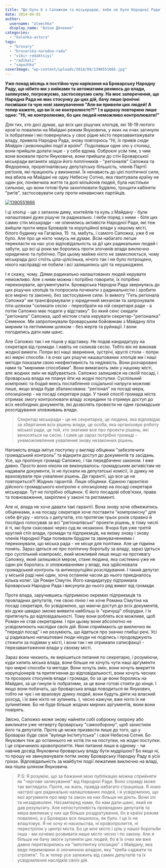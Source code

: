 ```yaml
---
title: "Що було б з Сапожком та міськрадою, якби не було Народної Ради?"
date: 2014-04-01
author: 
  username: "aleechka"
  display_name: "Аліна Дяченко"
categories: 
  - "kolonka-avtora"
tags: 
  - "brovary"
  - "brovarska-narodna-rada"
  - "vibir-redaktsiyi"
  - "radikali"
  - "sapozhko"
coverImage: "wp-content/uploads/2014/04/1390551666.jpg"
---
```


**Уже понад місяць я постійно чую нарікання на Броварську Народну Раду, що нібито ми з кийками та автоматами рвемось до влади, залякуємо, погрожуємо, застосовуємо силу. На моє заперечення, що Народна Рада не має стосунку до цих дій, бачу лише іронічні посмішки та чую нові звинувачення "Але ви привели цих людей! А тепер кажете, що ви їх не контролюєте?!"** **І я щоразу повторюю лише одне: "Ні, не контролюємо, бо цих людей неможливо контролювати!"**

Для тих, хто досі думає, що всіх цих рішучих хлопців, які 18-19 лютого кров'ю повалили на Майдані режим Януковича, у яких на очах загинули їх побратими і які повернулись у своє рідне місто перезавантажувати владу, привела Народна Рада, знову повторюсь "_Ні, їх привів сюди Майдан і революційні події в країні_". Подолавши одне зло у столиці, вони прийшли долати інше - у себе вдома. Озброєні усім тим, з чим вони воювали проти Януковича, вони прийшли до стін Броварської міськради виганяти звідси його поплічників - "регіоналів" Сапожка та Федоренка, прорегіналівську депутатську більшість, членів Партії регіонів, які працюють у виконкомі. Їх ненависть до цієї політичної сили, яка вбила на Майдані не одну Небесну Сотню, яка гвалтувала країну не один рік, понівечила життя та долі мільйонів людей, була настільки сильною, що вони готові були захоплювати будівлю, трощити кабінети "ригів", застосовувати силу проти ненависних партійців.

[![1390551666](https://mpz.brovary.org/wp-content/uploads/2014/04/1390551666.jpg)](https://mpz.brovary.org/wp-content/uploads/2014/04/1390551666.jpg)

І ці хлопці - ще з запахом диму, коктейлів та куль з Майдану - були налаштовані дуже рішуче та радикально. І якби поряд з ними - біля цих самих стін міськради - не опинились активісти Народної Ради, які теж вийшли проти мера Броварів та корупційної влади у нашому місті, білого будинку на Гагаріна, 15  та, мабуть, і самого Сапожка, уже б не було. Але про це ніхто чомусь не думає. Всім набагато легше перекласти на нас усю відповідальність за дії цих радикальних людей і забути, що всі ці роки ми боролись проти злочинів влади виключно юридичино та публічно. При цьому майже ніхто не замислюється, чому міськрада досі стоїть ціла-цілісінька, нічого так і не було потрощено, нікого насправді не побили і всі залишились цілі та неушкоджені.

І я скажу, чому. Діями радикально налаштованих людей керувати неможливо. Але з ними можна і потрібно говорити, їх потрібно переконувати, аргументувати. Броварська Народна Рада звернулась до цих рішучих хлопців та попросила почекати з радикальністю і зробити все мирно та законно, без застосування сили. Їх вимогу "Геть регіонала Сапожка" ми трансформували у юридичний механізм та запронували піти шляхом "скликати сесію - переобрати на ній секретаря ради - а потім Сапожко має подати у відставку". Бо який сенс скидати "регіонала" Сапожка, щоб містом стала керувати секретар-"регіоналка" Семенюк. Ми запропонували броварським бойовикам з Майдану піти мирним та легітимним шляхом - без жертв та руйнації. І вони погодились дати нам шанс.

Але Сапожко так і не пішов у відставку. Не подав кандидатуру на секретаря від громади. І навіть не скликав сесію. Тобто він не виконав жодної вимоги. Попри всі наші звернення, зустрічі, круглі столи - попри всі мирні способи. І в очах цих рішуче нашаштованих хлопців ми і наші методи показали свою неефективність та недієвість. Вони розчаровані нами та "мирними способами". Вони вимагають змін у нашому місті, але жодних змін не відбувається. Сапожко залишився на своїй посаді, і броварська влада не планує йти на жодні поступки. Суспільний компроміс та бодай якесь послаблення соціальної напруги можливі лише, якщо влада буде збалансована: "регіонал" на посаді мера, опозиціонер - на посаді секретаря ради. У такий спосіб громада міста отримає змогу контролювати владу зсередини та отримує доступ до всіх необхідних документів, які дозволять провести не одне громадське розслідування зловживань влади.

> Секретар міськради - це не секретарка, це людина, яка відповідає за зберігання всіх рішень влади, це особа, яка організовує роботу міської ради, це той, хто знатиме все про проекти рішень, які виносяться на сесію. І саме це зараз потрібно громаді - унеможливлення ухвалення знову незаконних рішень.

Натомість влада імітує поступку у вигляді обіцянки "забезпечити громадський контроль" та відкрити доступ до документів та засідань. Усе, що пропонує громаді Сапожко, і так передбачено законом. І вже давно. Просто воно ніколи не виконувалось: громадським активістам не надавали документи, їх не пускали на депутатські комісії, їх думку не враховували при ухваленні рішень. Де гарантії, що все це не повториться?! Жодних гарантій. Лише обіцянки. Єдиною гарантією дійсного громадського контролю є опозиціонер на посаді секретаря міськради. Тут не потрібно обіцянок. Є його посадові обов'язки, права та повноваження, закріплені у законі та регламенті.

Але ні, влада не хоче давати такі гарантії. Вона знову хоче обмежитись обіцянками, а на посаду секретаря хоче поставити "компромісну" для себе фігуру - когось з депутатів, хто протягом трьох років справно й послідно голосував за всі "регіоналівські" проекти рішень, в тому числі й ті, які були скасовані через суд як незаконні. Вчора був уже третій круглий стіл влади, громади та підприємців, на якому знову і знову членів Народної Ради поливали брудом та звинуваченнями і переконували, що міська рада - не місце для політики. Але це підміна понять. Зараз ідеться не про політичну боротьбу за владу, зараз ідеться про суспільний компроміс, який можливий лише якщо на противагу Сапожку, який залишився мером, стане людина, яка системно уже не один рік боролась зі зловживаннями у владі, яка здійснювала громадський контроль та антикорупційні розслідування. І такий депутат у міській раді нині один, хоча останнім часом до нього приєдналось кілька колег. Це Роман Сімутін. Його кандидатуру підтримала Броварська Народна Рада і висунула до нього ряд вимог від громади.

Проте влада, заручившись підтримкою окремих підприємців та провладних депутатів, гне свою лінію і не хоче Романа Сімутіна на посаді секретаря, бо усвідомлює, що маючи доступ до всіх документів, він дуже швидко зможе виявити найбільш їх "кричущі" оборудки. І їх притягнуть до відповідальності. Тому вони роблять все можливе, щоб Роман не став секретарем. І при цьому вони абсолютно не усвідомлюють наслідки своїх дій. Вони сприймають це виключно як "переділ посад" і не розуміють, що йдеться про значно глибші речі. Усі ці радикально налаштовані люди нікуди не поділись і продовджують стежити за подіями у місті, і вони так і не отримали сатисфакції - перезавантаження влади у своєму місті.

Зараз вони чекають, як вирішиться питання по секретарю, і розуміючи, куди хилить міська влада, вони більше не хочуть чути наші аргументи про мирні способи та методи. Вони хочуть змін, вони хочуть викриття корупціонерів та притягнення до відповідальності, вони хочуть чесних та прозорих стосунків влади і громади, бо за це вони боролись на Майдані, за це гинули їх побратими, за це вони готові стояти до кінця. І якщо вони побачать, що броварська влада поводиться як Янукович, тобто не чує і не враховує думку людей, вони будуть діяти на власний розсуд, і їх вже ніхто не зупинить. І, чесно кажучи, вже ніхто їх не зупинятиме. Бо не буде більше жодних мирних аргументів, яким вони повірять.

Звісно, Сапожко може знову найняти собі озброєну охорону або викликати уже четверту броварську "самооборону", щоб захистили його та депутатів. Проте це може призвести лише до того, що у Броварах буде своя "вулиця Інститутська" і своя Небесна Сотня. Бо Янукович теж до останнього не хотів іти на поступки, на жодні поступки. І це спричинило кровопролиття. Нині питання лише в одному - чи навчив досвід Януковича броварську владу бути мудрішою? Бо якщо ні, то прошу не звинувачувати потім знову Броварську Народну Раду в усіх гріхах. Відповідальність за майбутні події лежатиме виключно на владі, яка пішла шляхом Януковича.

> P.S: Я розумію, що за бажання мою публікацію можна сприйняти як "чергове залякування" від Народної Ради. Воно справді може так виглядати. Проте, на жаль, правда набагато страшніша. Я знаю настрої цих радикально налаштованих людей, і я усвідомлюю, що мої аргументи про мир та закон на них більше не діють. Вони злі та незадоволені. Насамперед нами, бо нам дали шанс, який не дав результату. Але непоступливість провладних депутатів та мера викликає у них ще більше роздратування, бо в країні режим повалено, а у Броварах все лишилось, як було. І це їх не влаштовує. Я не хочу ні насильства, ні кровопролиття, ні перестрілок у центрі міста. Бо це моє місто і ціль у нашої боротьби інша - ми хочемо розвивати наше місто чесно і по закону. Але я більше не бачу змоги зупиняти цих людей, бо в їх очах ми вже давно перетворились на "імпотентну опозицію" з Майдану, яка веде перемовини зі злочинною владою, яку "треба саджати та стріляти". То ж тепер усе залежить від самих депутатів та їх усвідомлення наслідків своїх дій.
